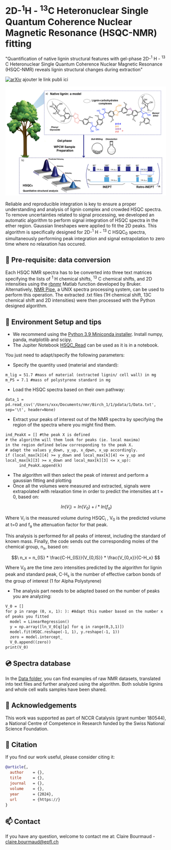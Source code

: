 # 2D-<sup>1</sup>H - <sup>13</sup>C Heteronuclear Single Quantum Coherence Nuclear Magnetic Resonance (HSQC-NMR) fitting 

"Quantification of native lignin structural features with gel-phase 2D-<sup>1</sup> H - <sup>13</sup> C Heteronuclear Single Quantum Coherence Nuclear Magnetic Resonance (HSQC-NMR) reveals lignin structural changes during extraction"

[![arXiv](https://img.shields.io/badge/arXiv-2312.13136-b31b1b.svg)](https://arxiv.org/abs/2312.13136) 
ajouter le link publi ici

![Fig 1](./Fig1.png)

Reliable and reproducible integration is key to ensure a proper understanding and analysis of lignin complex and crowded HSQC spectra. To remove uncertainties related to signal processing, we developed an automatic algorithm to perform signal integration of HSQC spectra in the ether region. Gaussian lineshapes were applied to fit the 2D peaks. 
This algorithm is specifically designed for 2D-<sup>1</sup> H - <sup>13</sup> C HSQC<sub>0</sub> spectra, simultaneously performing peak integration and signal extrapolation to zero time where no relaxation has occured.  

## 📌 Pre-requisite: data conversion
Each HSQC NMR spectra has to be converted into three text matrices specifying the lists of <sup>1</sup> H chemical shifts, <sup>13</sup> C chemical shifts, and 2D intensities using the [rbnmr](https://www.ibbr.umd.edu/nmrpipe/install.html)  Matlab function developed by Bruker. 
Alternatively, [NMR Pipe](https://www.ibbr.umd.edu/nmrpipe/install.html), a UNIX spectra processing system, can be used to perform this operation. 
The extracted .txt files (1H chemical shift, 13C chemical shift and 2D intensities) were then processed with the Python designed algorithm. 

## 🚀 Environment Setup and tips
- We recommend using the [Python 3.9 Miniconda installer](https://docs.conda.io/en/latest/miniconda.html#linux-installers). Install numpy, panda, matplotlib and scipy.
- The Jupiter Notebook [HSQC_Read](https://github.com/cbourmaud/HSCQC0/blob/main/HSQC_Read_Max_ROI_ImprFit.ipynb) can be used as it is in a notebook.

You just need to adapt/specify the following parameters: 
- Specify the quantity used (material and standard): 
```
m_lig = 51.7 #mass of material (extracted lignin/ cell wall) in mg
m_PS = 7.1 #mass of polystyrene standard in mg
```
- Load the HSQC spectra based on their own pathway: 
```
data_1 = pd.read_csv('/Users/xxx/Documents/nmr/Birch_1/1/pdata/1/Data.txt', sep='\t', header=None)
```
- Extract your peaks of interest out of the NMR spectra by specifying the region of the spectra where you might find them.
```
ind_PeakX = [] #the peak X is defined
# the algorithm will them look for peaks (ie. local maxima)
in the region defined below corresponding to the peak X.
# adapt the values y_down, y_up, x_dpwn, x_up accordingly.
if (local_max[k][4] >= y_down and local_max[k][4] <= y_up and local_max[k][3] >= x_down and local_max[k][3] <= x_up):
      ind_PeakX.append(k)
```
- The algorithm will then select the peak of interest and perform a gaussian fitting and plotting
- Once all the volumes were measured and extracted, signals were extrapolated with relaxation time in order to predict the intensities at t = 0, based on:

$$\ ln⁡(V_i) =ln⁡(V_0)+ i*ln⁡(f_a)  $$

Where V<sub>i</sub> is the measured volume during HSQC<sub>i</sub> , V<sub>0</sub>  is the predicted volume at t=0 and f<sub>a</sub>  the attenuation factor for that peak. 

This analysis is performed for all peaks of interest, including the standard of known mass. 
Finally, the code sends out the corresponding moles of the chemical group, n<sub>x</sub>, based on:

$$\ n_x = n_{IS}  *  \frac{C-H_{IS}}{V_{0,IS}}  * \frac{V_{0,x}}{C-H_x} $$

Where V<sub>0</sub> are the time zero intensities predicted by the algorithm for lignin peak and standard peak, C-H<sub>s</sub> is the number of effective carbon bonds of the group of interest (1 for Alpha Polystyrene)

- The analysis part needs to be adapted based on the number of peaks you are analyzing: 
```
V_0 = []
for p in range (0, x, 1): ): #Adapt this number based on the number x of peaks you fitted
  model = LinearRegression()
  y = np.array([ln_V_0[q][p] for q in range(0,3,1)])
  model.fit(HSQC.reshape(-1, 1), y.reshape(-1, 1))
  zero = model.intercept_
  V_0.append((zero))
print(V_0)
```

  
## 💿 Spectra database
In the [Data folder](https://github.com/cbourmaud/HSCQC0/tree/main/DataBase%20GitHub),  you can find examples of raw NMR datasets, translated into text files and further analyzed using the algorithm.
Both soluble lignins and whole cell walls samples have been shared.

## 🌈 Acknowledgements
This work was supported as part of NCCR Catalysis (grant number 180544), a National Centre of Competence in Research funded by the Swiss National Science Foundation.

## 📝 Citation
If you find our work useful, please consider citing it:
```bibtex
@article{,
  author    = {},
  title     = {},
  journal   = {},
  volume    = {},
  year      = {2024},
  url       = {https://}
}
```

## 📫 Contact
If you have any question, welcome to contact me at:
Claire Bourmaud - claire.bourmaud@epfl.ch
